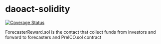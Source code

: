 # daoact-solidity
[![Coverage Status](https://coveralls.io/repos/github/mtxset/daoact-solidity/badge.svg?branch=master)](https://coveralls.io/github/mtxset/daoact-solidity?branch=master)

ForecasterReward.sol is the contact that collect funds from investors and forward to forecasters and PreICO.sol contract